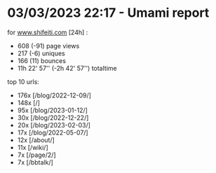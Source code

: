 # 03/03/2023 22:17 - Umami report
for www.shifeiti.com [24h] :

 - 608 (-91) page views
 - 217 (-6) uniques
 - 166 (11) bounces
 - 11h 22' 57'' (-2h 42' 57'') totaltime


top 10 urls:
 - 176x [/blog/2022-12-09/]
 - 148x [/]
 - 95x [/blog/2023-01-12/]
 - 30x [/blog/2022-12-22/]
 - 20x [/blog/2023-02-03/]
 - 17x [/blog/2022-05-07/]
 - 12x [/about/]
 - 11x [/wiki/]
 - 7x [/page/2/]
 - 7x [/bbtalk/]


